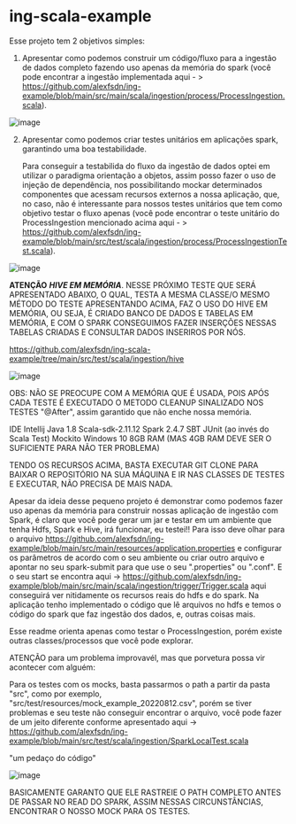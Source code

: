 # ing-scala-example

Esse projeto tem 2 objetivos simples:

1. Apresentar como podemos construir um código/fluxo para a ingestão de dados completo fazendo uso apenas da memória do spark (você pode encontrar a ingestão implementada aqui - > https://github.com/alexfsdn/ing-example/blob/main/src/main/scala/ingestion/process/ProcessIngestion.scala).


![image](https://user-images.githubusercontent.com/51302698/219902183-154301ef-7e6f-4358-af06-b5824d47e247.png)


2. Apresentar como podemos criar testes unitários em aplicações spark, garantindo uma boa testabilidade.

   Para conseguir a testabilida do fluxo da ingestão de dados optei em utilizar o paradigma orientação a objetos, assim posso fazer o uso de injeção de dependência, nos possibilitando mockar determinados componentes que acessam recursos externos a nossa aplicação, que, no caso, não é interessante para nossos testes unitários que tem como objetivo testar o fluxo apenas (você pode encontrar o teste unitário do ProcessIngestion mencionado acima aqui - > https://github.com/alexfsdn/ing-example/blob/main/src/test/scala/ingestion/process/ProcessIngestionTest.scala).

![image](https://user-images.githubusercontent.com/51302698/219902132-54016da0-73cc-4e2d-9230-694e3ce94e72.png)

**ATENÇÃO**
*****HIVE EM MEMÓRIA*****.
NESSE PRÓXIMO TESTE QUE SERÁ APRESENTADO ABAIXO, O QUAL, TESTA A MESMA CLASSE/O MESMO MÉTODO DO TESTE APRESENTANDO ACIMA, FAZ O USO DO HIVE EM MEMÓRIA, OU SEJA, É CRIADO BANCO DE DADOS E TABELAS EM MEMÓRIA, E COM O SPARK CONSEGUIMOS FAZER INSERÇÕES NESSAS TABELAS CRIADAS E CONSULTAR DADOS INSERIROS POR NÓS.

https://github.com/alexfsdn/ing-scala-example/tree/main/src/test/scala/ingestion/hive

![image](https://user-images.githubusercontent.com/51302698/235801986-d0c38791-71f1-44b6-8e20-989ed7b469a1.png)

OBS: NÃO SE PREOCUPE COM A MEMÓRIA QUE É USADA, POIS APÓS CADA TESTE É EXECUTADO O METODO CLEANUP SINALIZADO NOS TESTES "@After", assim garantido que não enche nossa memória.

IDE Intellij
Java 1.8
Scala-sdk-2.11.12
Spark 2.4.7
SBT
JUnit (ao invés do Scala Test)
Mockito
Windows 10
8GB RAM (MAS 4GB RAM DEVE SER O SUFICIENTE PARA NÃO TER PROBLEMA)

TENDO OS RECURSOS ACIMA, BASTA EXECUTAR GIT CLONE PARA BAIXAR O REPOSITÓRIO NA SUA MÁQUINA E IR NAS CLASSES DE TESTES E EXECUTAR, NÃO PRECISA DE MAIS NADA.

Apesar da ideia desse pequeno projeto é demonstrar como podemos fazer uso apenas da memória para construir nossas aplicação de ingestão com Spark, é claro que você pode gerar um jar e testar em um ambiente que tenha Hdfs, Spark e Hive, irá funcionar, eu testei!! Para isso deve olhar para o arquivo https://github.com/alexfsdn/ing-example/blob/main/src/main/resources/application.properties e configurar os parâmetros de acordo com o seu ambiente ou criar outro arquivo e apontar no seu spark-submit para que use o seu ".properties" ou ".conf". E o seu start se encontra aqui -> https://github.com/alexfsdn/ing-example/blob/main/src/main/scala/ingestion/trigger/Trigger.scala aqui conseguirá ver nitidamente os recursos reais do hdfs e do spark. Na aplicação tenho implementado o código que lê arquivos no hdfs e temos o código do spark que faz ingestão dos dados, e, outras coisas mais.

Esse readme orienta apenas como testar o ProcessIngestion, porém existe outras classes/processos que você pode explorar.

ATENÇÃO para um problema improvavél, mas que porvetura possa vir acontecer com alguém:

Para os testes com os mocks, basta passarmos o path a partir da pasta "src", como por exemplo, "src/test/resources/mock_example_20220812.csv", porém se tiver problemas e seu teste não conseguir encontrar o arquivo, você pode fazer de um jeito diferente conforme apresentado aqui -> https://github.com/alexfsdn/ing-example/blob/main/src/test/scala/ingestion/SparkLocalTest.scala

"um  pedaço do código"

![image](https://user-images.githubusercontent.com/51302698/219902209-27964dbf-e315-4a71-a2fa-4a7851c5750f.png)

BASICAMENTE GARANTO QUE ELE RASTREIE O PATH COMPLETO ANTES DE PASSAR NO READ DO SPARK, ASSIM NESSAS CIRCUNSTÂNCIAS, ENCONTRAR O NOSSO MOCK PARA OS TESTES.


